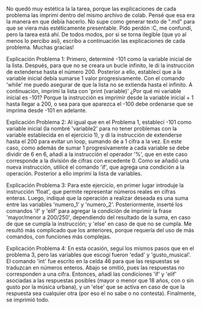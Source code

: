 No quedó muy estética la la tarea, porque las explicaciones de cada problema las imprimí dentro del mismo archivo de colab. Pensé que esa era la manera en que debía hacerlo.
No supe como generar texto de ".md" para que se viera más estéticamente presentable. Pido perdón :C, me confundí, pero la tarea está ahí. De todos modos, por si  se torna ilegible (que yo al menos lo percibo así), escribo a continuación las explicaciones de cada problema. Muchas gracias!

Explicación Problema 1: Primero, determiné -101 como la variable inicial de la lista. Después, para que no se creara un bucle infinito, le di la instrucción de extenderse hasta el número 200. Posterior a ello, establecí que a la variable inicial debía sumarse 1 valor progresivamente. Con el comando 'while' me puedo asegurar de que la lista no se extienda hasta el infinito. A continuación, imprimí la lista con 'print (variable)' ¿Por qué mi variable inicial es -101? Porque la instrucción es imprimir desde la variable inicial + 1 hasta llegar a 200, o sea para que aparezca el -100 debe ordenarse que se imprima desde -101 en adelante.

Explicación Problema 2: Al igual que en el Problema 1, establecí -101 como variable inicial (la nombré 'variable2' para no tener problemas con la variable establecida en el ejercicio 1), y di la instrucción de extenderse hasta el 200 para evitar un loop, sumando de a 1 cifra a la vez. En este caso, como además de sumar 1 progresivamente a cada variable se debe dividir de 6 en 6, añadí a la instrucción el operador '%', que en este caso corresponde a la división de cifras con excedente 0. Como se añadió una nueva instrucción, utilicé el comando 'if', que agrega una condición a la operación. Posterior a ello imprimí la lista de variables.

Explicación Problema 3: Para este ejercicio, en primer lugar introduje la instrucción 'float', que permite representar números reales en cifras enteras. Luego, indiqué que la operación a realizar deseada es una suma entre las variables 'numero_1' y 'numero_2'. Posteriormente, inserté los comandos 'if' y 'elif' para agregar la condición de imprimir la frase 'mayor/menor a 200/250', dependiendo del resultado de la suma, en caso de que se cumpla la instrucción; y 'else' en caso de que no se cumpla. Me resultó más complicado que los anteriores, porque requería del uso de más comandos, con funciones más complejas.

Explicación Problema 4: En esta ocasión, seguí los mismos pasos que en el problema 3, pero las variables que escogí fueron 'edad' y 'gusto_musical'. El comando 'int' fue escrito en la celda 46 para que las respuestas se traduzcan en números enteros. Abajo se omitió, pues las respuestas no corresponden a una cifra. Entonces, añadí las condiciones 'if' y 'elif' asociadas a las respuestas posibles (mayor o menor que 18 años, con o sin gusto por la música urbana), y un 'else' que se activa en caso de que la respuesta sea cualquier otra (por eso el no sabe o no contesta). Finalmente, se imprimió todo.
